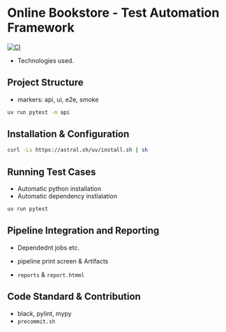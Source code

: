 # Online Bookstore - Test Automation Framework

[![CI](https://github.com/sodelalbert/online_bookstore_taf/actions/workflows/ci.yml/badge.svg)](https://github.com/sodelalbert/online_bookstore_taf/actions/workflows/ci.yml)

- Technologies used.

## Project Structure

- markers: api, ui, e2e, smoke

```bash
uv run pytest -m api
```

## Installation & Configuration

```bash
curl -Ls https://astral.sh/uv/install.sh | sh
```

## Running Test Cases

- Automatic python installation
- Automatic dependency instlalation

```bash
uv run pytest
```

## Pipeline Integration and Reporting

- Dependednt jobs etc.

- pipeline print screen & Artifacts

- `reports` & `report.htmml`

## Code Standard & Contribution

- black, pylint, mypy
- `precommit.sh`
